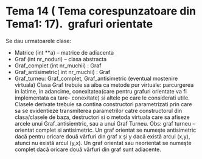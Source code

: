 # Tema 14 ( Tema corespunzatoare din Tema1: 17).  grafuri orientate

Se dau urmatoarele clase:
- Matrice (int **a) – matrice de adiacenta
- Graf (int nr_noduri) – clasa abstracta
- Graf_complet (int nr_muchii) : Graf
- Graf_antisimetric( int nr_muchii) : Graf
- Graf_turneu: Graf_complet, Graf_antisimetric (eventual mostenire virtuala)
Clasa Graf trebuie sa aiba ca metode pur virtuale: parcurgerea in latime, in
adancime, conexitatea(care pentru grafuri orientate va fi implementata ca tare-
conexitate) si altele pe care le considerati utile.
Clasele derivate trebuie sa contina constructori parametrizati prin care sa se evidentieze
transmiterea parametrilor catre constructorul din clasa/clasele de baza, destructori si o
metoda virtuala care sa afiseze arcele unui Graf_antisiemtric, sau a unui Graf Turneu.
Obs: graf turneu – orientat complet si antisimetric. Un graf orientat se numeşte antisimetric dacă pentru
oricare două vârfuri din graf x şi y dacă există arcul (x,y), atunci nu există arcul (y,x). Un graf orientat sau
neorientat se numeşte complet dacă oricare două vârfuri din graf sunt adiacente.
